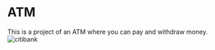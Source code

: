 # ATM

This is a project of an ATM where you can pay and withdraw money.
![citibank](https://user-images.githubusercontent.com/77820313/150662356-df19d7ab-6256-43be-9849-c80dc700b3af.PNG)
